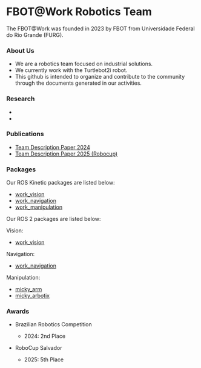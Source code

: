 # FBOT@Work Robotics Team

The FBOT@Work was founded in 2023 by FBOT from Universidade Federal do Rio Grande (FURG).

### About Us

- We are a robotics team focused on industrial solutions.
- We currently work with the Turtlebot2i robot.
- This github is intended to organize and contribute to the community through the documents generated in our activities.

### Research
-
-

### Publications
- [Team Description Paper 2024](https://drive.google.com/file/d/1yO1v0ZhKa_G1UaJ3S2aH4zJHC0cj99D5/view?usp=drive_link)
- [Team Description Paper 2025 (Robocup)](https://drive.google.com/file/d/1FYD7_3_iGTZkD3xP8krVZclJsw9IzPSS/view?usp=sharing)

### Packages

Our ROS Kinetic packages are listed below:
- [work_vision](https://github.com/FBOTWork/work_vision)
- [work_navigation](https://github.com/FBOTWork/work_navigation)
- [work_manipulation](https://github.com/FBOTWork/work_manipulation)

Our ROS 2 packages are listed below:

Vision:

- [work_vision]()

Navigation:

- [work_navigation]()

Manipulation:

- [micky_arm](https://github.com/FBOTWork/micky_arm.git)
- [micky_arbotix](https://github.com/FBOTWork/micky_arbotix.git)

### Awards
- Brazilian Robotics Competition

  - 2024: 2nd Place

- RoboCup Salvador
  - 2025: 5th Place
